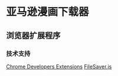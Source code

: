 # 亚马逊漫画下载器
## 浏览器扩展程序

### 技术支持
[Chrome Developers Extensions](https://developer.chrome.com/docs/extensions/)
[FileSaver.js](http://purl.eligrey.com/github/FileSaver.js)
